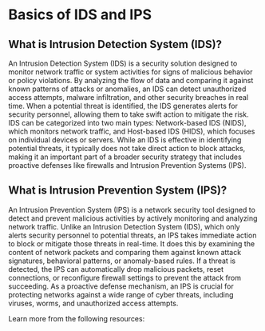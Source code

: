 # Basics of IDS and IPS

## What is Intrusion Detection System (IDS)?

An Intrusion Detection System (IDS) is a security solution designed to monitor network traffic or system activities for signs of malicious behavior or policy violations. By analyzing the flow of data and comparing it against known patterns of attacks or anomalies, an IDS can detect unauthorized access attempts, malware infiltration, and other security breaches in real time. When a potential threat is identified, the IDS generates alerts for security personnel, allowing them to take swift action to mitigate the risk. IDS can be categorized into two main types: Network-based IDS (NIDS), which monitors network traffic, and Host-based IDS (HIDS), which focuses on individual devices or servers. While an IDS is effective in identifying potential threats, it typically does not take direct action to block attacks, making it an important part of a broader security strategy that includes proactive defenses like firewalls and Intrusion Prevention Systems (IPS).

## What is Intrusion Prevention System (IPS)?

An Intrusion Prevention System (IPS) is a network security tool designed to detect and prevent malicious activities by actively monitoring and analyzing network traffic. Unlike an Intrusion Detection System (IDS), which only alerts security personnel to potential threats, an IPS takes immediate action to block or mitigate those threats in real-time. It does this by examining the content of network packets and comparing them against known attack signatures, behavioral patterns, or anomaly-based rules. If a threat is detected, the IPS can automatically drop malicious packets, reset connections, or reconfigure firewall settings to prevent the attack from succeeding. As a proactive defense mechanism, an IPS is crucial for protecting networks against a wide range of cyber threats, including viruses, worms, and unauthorized access attempts.

Learn more from the following resources:

